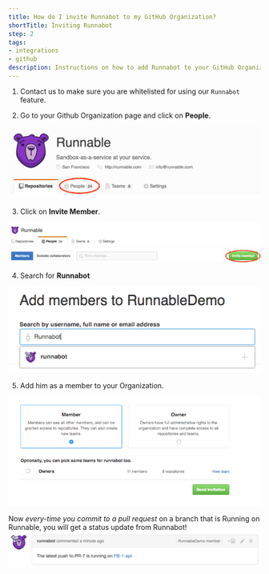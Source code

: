 ```yaml
---
title: How do I invite Runnabot to my GitHub Organization?
shortTitle: Inviting Runnabot
step: 2
tags:
- integrations
- github
description: Instructions on how to add Runnabot to your GitHub Organization
---
```


1. Contact us to make sure you are whitelisted for using our `Runnabot` feature.

2. Go to your Github Organization page and click on **People**.

  ![GitHub Organization People](/images/runnabot-people.png)

3. Click on **Invite Member**.

  ![GitHub Invite Member](/images/runnabot-invite.png)

4. Search for **Runnabot**

  ![GitHub Add User](/images/runnabot-add-user.png)

5. Add him as a member to your Organization.

  ![GitHub Choose Member](/images/runnabot-choose-member.png)

Now *every-time you commit to a pull request* on a branch that is Running on Runnable, you will get a status update from Runnabot! 
![GitHub PR Notification](/images/runnabot-notify.png)
